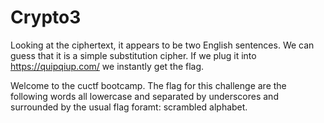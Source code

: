 # Crypto3

Looking at the ciphertext, it appears to be two English sentences. We can guess that it is a simple substitution cipher. If we plug it into https://quipqiup.com/ we instantly get the flag.

Welcome to the cuctf bootcamp. The flag for this challenge are the following words all lowercase and separated by underscores and surrounded by the usual flag foramt: scrambled alphabet.
